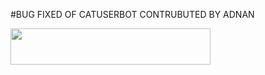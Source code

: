 #BUG FIXED OF CATUSERBOT CONTRUBUTED BY ADNAN

<p align="left"><a href="https://heroku.com/deploy?template=https://github.com/deepaiims/cat"> <img src="https://img.shields.io/badge/Deploy%20To%20Heroku-blue?style=for-the-badge&logo=heroku" width="320" height="58.45"/></a></p>

